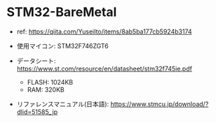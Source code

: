 # STM32-BareMetal

- ref: <https://qiita.com/YuseiIto/items/8ab5ba177cb5924b3174>

- 使用マイコン: STM32F746ZGT6
- データシート: <https://www.st.com/resource/en/datasheet/stm32f745ie.pdf>
  - FLASH: 1024KB
  - RAM: 320KB
- リファレンスマニュアル(日本語): <https://www.stmcu.jp/download/?dlid=51585_jp>
